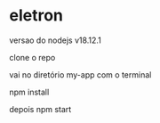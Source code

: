 # eletron

versao do nodejs v18.12.1

clone o repo 

vai no diretório  my-app com o terminal

npm install

depois npm start
